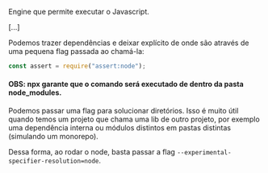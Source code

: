 Engine que permite executar o Javascript.

[...]

Podemos trazer dependências e deixar explícito de onde são através de uma pequena flag passada ao chamá-la:

```javascript
const assert = require("assert:node");
```

#### OBS: npx garante que o comando será executado de dentro da pasta node_modules.

Podemos passar uma flag para solucionar diretórios. Isso é muito útil quando temos um projeto que chama uma lib de outro projeto, por exemplo uma dependência interna ou módulos distintos em pastas distintas (simulando um monorepo).

Dessa forma, ao rodar o node, basta passar a flag `--experimental-specifier-resolution=node`.

